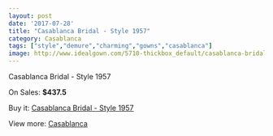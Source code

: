 ```yaml
---
layout: post
date: '2017-07-28'
title: "Casablanca Bridal - Style 1957"
category: Casablanca
tags: ["style","demure","charming","gowns","casablanca"]
image: http://www.idealgown.com/5710-thickbox_default/casablanca-bridal-style-1957.jpg
---
```

Casablanca Bridal - Style 1957

On Sales: **$437.5**
<a href="https://www.idealgown.com/en/casablanca/2487-casablanca-bridal-style-1957.html"><amp-img layout="responsive" width="600" height="600" src="//www.idealgown.com/5710-thickbox_default/casablanca-bridal-style-1957.jpg" alt="Casablanca Bridal - Style 1957 0" /></a>
<a href="https://www.idealgown.com/en/casablanca/2487-casablanca-bridal-style-1957.html"><amp-img layout="responsive" width="600" height="600" src="//www.idealgown.com/5712-thickbox_default/casablanca-bridal-style-1957.jpg" alt="Casablanca Bridal - Style 1957 1" /></a>
<a href="https://www.idealgown.com/en/casablanca/2487-casablanca-bridal-style-1957.html"><amp-img layout="responsive" width="600" height="600" src="//www.idealgown.com/5711-thickbox_default/casablanca-bridal-style-1957.jpg" alt="Casablanca Bridal - Style 1957 2" /></a>

Buy it: [Casablanca Bridal - Style 1957](https://www.idealgown.com/en/casablanca/2487-casablanca-bridal-style-1957.html "Casablanca Bridal - Style 1957")

View more: [Casablanca](https://www.idealgown.com/en/31-casablanca "Casablanca")